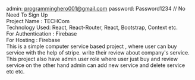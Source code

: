 admin: programminghero001@gmail.com
password: Password1234 // No Need To Sign Up
<br />
Project Name : TECHCom
<br />
Technology Used: React, React-Router, React, Bootstrap, Context etc.
<br />
For Authentication : Firebase
<br />
For Hosting : Firebase
<br />
This is a simple computer service based project , where user can buy service with the help of stripe. write their review about company's service. This project also have admin user role where user just buy and review service on the other hand admin can add new service and delete service etc etc.
